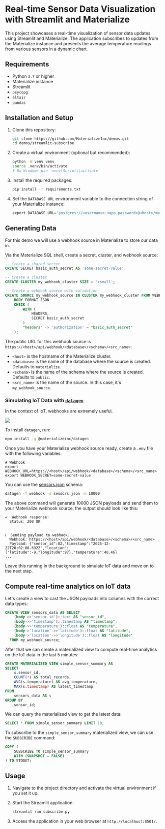 # Real-time Sensor Data Visualization with Streamlit and Materialize

This project showcases a real-time visualization of sensor data updates using Streamlit and Materialize. The application subscribes to updates from the Materialize instance and presents the average temperature readings from various sensors in a dynamic chart.

## Requirements

-   Python `3.7` or higher
-   Materialize instance
-   Streamlit
-   `psycopg`
-   `altair`
-   `pandas`

## Installation and Setup

1.  Clone this repository:

    ```bash
    git clone https://github.com/MaterializeInc/demos.git
    cd demos/streamlit-subscribe
    ```

2.  Create a virtual environment (optional but recommended):

    ```bash
    python -m venv venv
    source .venv/bin/activate
    # On Windows use `venv\Scripts\activate`
    ```

3.  Install the required packages:

    ```bash
    pip install -r requirements.txt
    ```

4.  Set the `DATABASE_URL` environment variable to the connection string of your Materialize instance:

    ```python
    export DATABASE_URL="postgres://<username>:<app_password>@<host>/materialize?sslmode=require"
    ```

## Generating Data

For this demo we will use a webhook source in Materialize to store our data in.

Via the Materialize SQL shell, create a secret, cluster, and webhook source:

```sql
-- Create a shared secret
CREATE SECRET basic_auth_secret AS 'some-secret-value';

-- Create a cluster
CREATE CLUSTER my_webhook_cluster SIZE = 'xsmall';

-- Create a webhook source with validation
CREATE SOURCE my_webhook_source IN CLUSTER my_webhook_cluster FROM WEBHOOK
    BODY FORMAT JSON
    CHECK (
        WITH (
            HEADERS,
            SECRET basic_auth_secret
        )
        "headers" -> 'authorization' = "basic_auth_secret"
    );
```

The public URL for this webhook source is `https://<host>/api/webhook/<database>/<schema>/<src_name>`:
- `<host>` is the hostname of the Materialize cluster.
- `<database>` is the name of the database where the source is created. Defaults to `materialize`.
- `<schema>` is the name of the schema where the source is created. Defaults to `public`.
- `<src_name>` is the name of the source. In this case, it's `my_webhook_source`.

### Simulating IoT Data with [`datagen`](https://github.com/MaterializeInc/datagen)

In the context of IoT, webhooks are extremely useful.

![](https://imgur.com/EnW33xM.png)

To install `datagen`, run:

```bash
npm install -g @materializeinc/datagen
```

Once you have your Materialize webhook source ready, create a `.env` file with the following variables:

```
# Webhook
export WEBHOOK_URL=https://<host>/api/webhook/<database>/<schema>/<src_name>
export WEBHOOK_SECRET=some-secret-value
```

You can use the [sensors.json](sensors.json) schema:

```bash
datagen -f webhook -s sensors.json -n 10000
```

The above command will generate 10000 JSON payloads and send them to your Materialize webhook source, the output should look like this:

```
✔  Webhook response:
  Status: 200 OK


ℹ  Sending payload to webhook...
  Webhook: https://<host>/api/webhook/<database>/<schema>/<src_name>
  Payload: {"sensor_id":82,"timestamp":"2025-12-22T20:02:08.692Z","location":{"latitude":-9,"longitude":97},"temperature":40.46}
...
```

Leave this running in the background to simulate IoT data and move on to the next step.

## Compute real-time analytics on IoT data

Let's create a view to cast the JSON payloads into columns with the correct data types:

```sql
CREATE VIEW sensors_data AS SELECT
    (body->>'sensor_id')::text AS "sensor_id",
    (body->>'timestamp')::timestamp AS "timestamp",
    (body->>'temperature')::float AS "temperature",
    (body->'location'->>'latitude')::float AS "latitude",
    (body->'location'->>'longitude')::float AS "longitude"
  FROM my_webhook_source;
```

After that we can create a materialized view to compute real-time analytics on the IoT data in the last 5 minutes:

```sql
CREATE MATERIALIZED VIEW simple_sensor_summary AS
SELECT
    s.sensor_id,
    COUNT(*) AS total_records,
    AVG(s.temperature) AS avg_temperature,
    MAX(s.timestamp) AS latest_timestamp
FROM
    sensors_data AS s
GROUP BY
    sensor_id;
```

We can query the materialized view to get the latest data:

```sql
SELECT * FROM simple_sensor_summary LIMIT 10;
```

To subscribe to the `simple_sensor_summary` materialized view, we can use the `SUBSCRIBE` command:

```sql
COPY (
    SUBSCRIBE TO simple_sensor_summary
    WITH (SNAPSHOT = FALSE)
) TO STDOUT;
```

## Usage

1.  Navigate to the project directory and activate the virtual environment if you set it up.

2.  Start the Streamlit application:

    ```bash
    streamlit run subscribe.py
    ```

3.  Access the application in your web browser at `http://localhost:8501/`.
